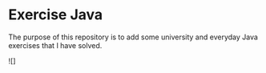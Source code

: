 # Exercise Java
 The purpose of this repository is to add some university and everyday Java exercises that I have solved.

![] 